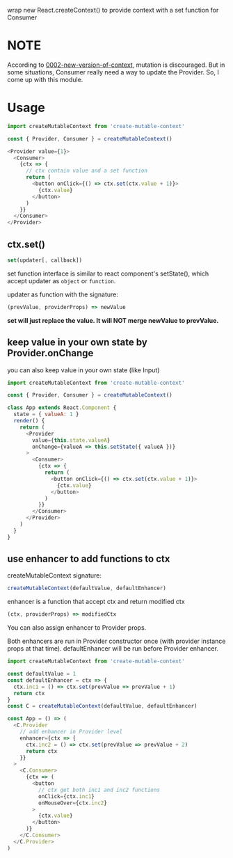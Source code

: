 wrap new React.createContext() to provide context with a set function for Consumer



# NOTE

According to [0002-new-version-of-context](https://github.com/reactjs/rfcs/blob/master/text/0002-new-version-of-context.md#relies-on-strict-comparison-of-context-values), mutation is discouraged. But in some situations, Consumer really need a way to update the Provider. So, I come up with this module.



# Usage

```js
import createMutableContext from 'create-mutable-context'

const { Provider, Consumer } = createMutableContext()

<Provider value={1}>
  <Consumer>
    {ctx => {
      // ctx contain value and a set function
      return (
        <button onClick={() => ctx.set(ctx.value + 1)}>
          {ctx.value}
        </button>
      )
    }}
  </Consumer>
</Provider>
```



## ctx.set()

```js
set(updater[, callback])
```

set function interface is similar to react component's setState(), which accept updater as `object` or `function`.

updater as function with the signature:
```js
(prevValue, providerProps) => newValue
```

**set will just replace the value. It will NOT merge newValue to prevValue.**



## keep value in your own state by Provider.onChange

you can also keep value in your own state (like Input)

```js
import createMutableContext from 'create-mutable-context'

const { Provider, Consumer } = createMutableContext()

class App extends React.Component {
  state = { valueA: 1 }
  render() {
    return (
      <Provider
        value={this.state.valueA}
        onChange={valueA => this.setState({ valueA })}
      >
        <Consumer>
          {ctx => {
            return (
              <button onClick={() => ctx.set(ctx.value + 1)}>
                {ctx.value}
              </button>
            )
          }}
        </Consumer>
      </Provider>
    )
  }
}
```


## use enhancer to add functions to ctx

createMutableContext signature:
```js
createMutableContext(defaultValue, defaultEnhancer)
```

enhancer is a function that accept ctx and return modified ctx
```js
(ctx, providerProps) => modifiedCtx
```

You can also assign enhancer to Provider props.

Both enhancers are run in Provider constructor once (with provider instance props at that time). defaultEnhancer will be run before Provider enhancer.

```js
import createMutableContext from 'create-mutable-context'

const defaultValue = 1
const defaultEnhancer = ctx => {
  ctx.inc1 = () => ctx.set(prevValue => prevValue + 1)
  return ctx
}
const C = createMutableContext(defaultValue, defaultEnhancer)

const App = () => (
  <C.Provider
    // add enhancer in Provider level
    enhancer={ctx => {
      ctx.inc2 = () => ctx.set(prevValue => prevValue + 2)
      return ctx
    }}
  >
    <C.Consumer>
      {ctx => (
        <button
          // ctx get both inc1 and inc2 functions
          onClick={ctx.inc1}
          onMouseOver={ctx.inc2}
        >
          {ctx.value}
        </button>
      )}
    </C.Consumer>
  </C.Provider>
)
```
